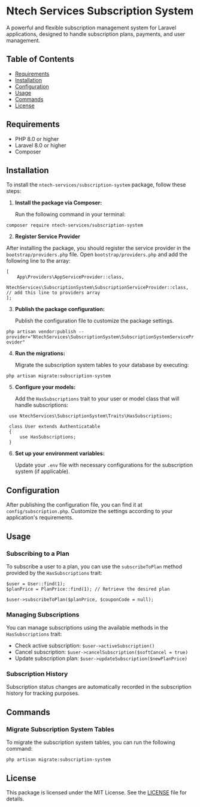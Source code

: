 # Ntech Services Subscription System

A powerful and flexible subscription management system for Laravel applications, designed to handle subscription plans, payments, and user management.

## Table of Contents
- [Requirements](#requirements)
- [Installation](#installation)
- [Configuration](#configuration)
- [Usage](#usage)
- [Commands](#commands)
- [License](#license)

## Requirements

- PHP 8.0 or higher
- Laravel 8.0 or higher
- Composer

## Installation

To install the `ntech-services/subscription-system` package, follow these steps:

1. **Install the package via Composer:**

   Run the following command in your terminal:

  `composer require ntech-services/subscription-system`

  
2. **Register Service Provider**

After installing the package, you should register the service provider in the `bootstrap/providers.php` file. Open `bootstrap/providers.php` and add the following line to the array:

```
[
    App\Providers\AppServiceProvider::class,
    NtechServices\SubscriptionSystem\SubscriptionServiceProvider::class, // add this line to providers array
];
```

3. **Publish the package configuration:**

   Publish the configuration file to customize the package settings.

  `php artisan vendor:publish --provider="NtechServices\SubscriptionSystem\SubscriptionSystemServiceProvider"`

4. **Run the migrations:**

   Migrate the subscription system tables to your database by executing:

  `php artisan migrate:subscription-system`

5. **Configure your models:**

   Add the `HasSubscriptions` trait to your user or model class that will handle subscriptions:

  ```
   use NtechServices\SubscriptionSystem\Traits\HasSubscriptions;

   class User extends Authenticatable
   {
       use HasSubscriptions;
   }
  ```

6. **Set up your environment variables:**

   Update your `.env` file with necessary configurations for the subscription system (if applicable).

## Configuration

After publishing the configuration file, you can find it at `config/subscription.php`. Customize the settings according to your application's requirements.

## Usage

### Subscribing to a Plan

To subscribe a user to a plan, you can use the `subscribeToPlan` method provided by the `HasSubscriptions` trait:

```
$user = User::find(1);
$planPrice = PlanPrice::find(1); // Retrieve the desired plan

$user->subscribeToPlan($planPrice, $couponCode = null);
```

### Managing Subscriptions

You can manage subscriptions using the available methods in the `HasSubscriptions` trait:

- Check active subscription: `$user->activeSubscription()`
- Cancel subscription: `$user->cancelSubscription($softCancel = true)`
- Update subscription plan: `$user->updateSubscription($newPlanPrice)`

### Subscription History

Subscription status changes are automatically recorded in the subscription history for tracking purposes.

## Commands

### Migrate Subscription System Tables

To migrate the subscription system tables, you can run the following command:

`php artisan migrate:subscription-system`

## License

This package is licensed under the MIT License. See the [LICENSE](LICENSE) file for details.
